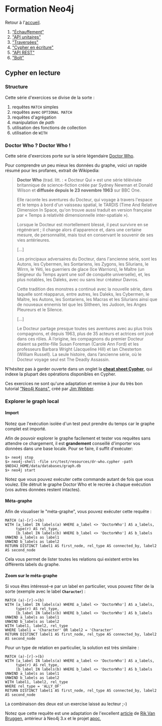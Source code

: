 ---
---
# Formation Neo4j

Retour à l'[accueil](..).

 1. ["Échauffement"](../basics/)
 1. ["API unitaires"](../core_api/)
 1. ["Traversées"](../traversal/)
 1. ["Cypher en écriture"](../cypher_writing/)
 1. ["API REST"](../rest/)
 1. ["Bolt"](../bolt/)
 
## Cypher en lecture

### Structure

Cette série d'exercices se divise de la sorte :

1. requêtes `MATCH` simples
1. requêtes avec `OPTIONAL MATCH`
1. requêtes d'agrégation
1. manipulation de *path*
1. utilisation des fonctions de collection
1. utilisation de `WITH`

### Doctor Who ? Doctor Who !

Cette série d'exercices porte sur la série légendaire
[Doctor Who](https://fr.wikipedia.org/wiki/Doctor_Who).

Pour comprendre un peu mieux les données du graphe, voici un rapide
résumé pour les profanes, extrait de Wikipedia:

> **Doctor Who** (trad. litt. : « Docteur Qui » est une série télévisée 
> britannique de science-fiction créée par Sydney Newman et Donald Wilson
> et **diffusée depuis le 23 novembre 1963** sur BBC One. 
> 
> Elle raconte les aventures du Docteur, qui voyage à travers l'espace 
> et le temps à bord d'un vaisseau spatial, le TARDIS (Time And Relative 
> Dimension In Space, qu'on trouve aussi traduit en version française par 
> « Temps à relativité dimensionnelle inter-spatiale »).
> 
> Lorsque le Docteur est mortellement blessé, il peut survivre en se régénérant ; 
> il change alors d'apparence et, dans une certaine mesure, de personnalité, mais 
> tout en conservant le souvenir de ses vies antérieures.
> 
> [...]
>
> Les principaux adversaires du Docteur, dans l'ancienne série, sont les
> Autons, les Cybermen, les Sontariens, les Zygons, les Silurians, le Wirrn,
> le Yéti, les guerriers de glace (Ice Warriors), le Maître (un Seigneur du 
> Temps ayant une soif de conquête universelle), et, les plus notables, 
> les Daleks, avec ou sans leur créateur Davros.
>
> Cette tradition des monstres a continué avec la nouvelle série, 
> dans laquelle sont réapparus, entre autres, les Daleks, les Cybermen, 
> le Maître, les Autons, les Sontariens, les Macras et les Silurians 
> ainsi que de nouveaux ennemis tel que les Slitheen, les Judoon, 
> les Anges Pleureurs et le Silence.
>
> [...]
> 
> Le Docteur partage presque toutes ses aventures avec au plus trois compagnons,
> et depuis 1963, plus de 35 acteurs et actrices ont joué dans ces rôles. 
> À l’origine, les compagnons du premier Docteur étaient sa petite-fille 
> Susan Foreman (Carole Ann Ford) et les professeurs Barbara Wright (Jacqueline Hill) et 
> Ian Chesterton (William Russell). La seule histoire, dans l’ancienne série, où le 
> Docteur voyage seul est The Deadly Assassin.

N'hésitez pas à garder ouverte dans un onglet la 
[**cheat sheet Cypher**](https://neo4j.com/docs/cypher-refcard/current/),
qui indexe la plupart des opérations disponibles en Cypher.

Ces exercices ne sont qu'une adaptation et remise à jour du 
très bon tutorial ["Neo4j Koans"](https://github.com/jimwebber/neo4j-tutorial), créé par 
[Jim Webber](https://twitter.com/jimwebber).


### Explorer le graph local

#### Import

Notez que l'exécution isolée d'un test peut prendre du temps car le 
graphe complet est importé.

Afin de pouvoir explorer le graphe facilement et tester vos requêtes 
sans attendre ce chargement, il est **grandement** conseillé d'importer vos 
données dans une base locale. Pour se faire, il suffit d'exécuter:

```shell
$> neo4j stop
$> neo4j-shell -file src/test/resources/dr-who.cypher -path $NEO4J_HOME/data/databases/graph.db
$> neo4j start
```

Notez que vous pouvez exécuter cette commande autant de fois que vous 
voulez. Elle détruit le graphe Doctor Who et le recrée à chaque 
exécution (vos autres données restent intactes).

#### Méta-graphe

Afin de visualiser le "méta-graphe", vous pouvez exécuter cette requête :
```
MATCH (a)-[r]->(b)  
WITH [a_label IN labels(a) WHERE a_label <> 'DoctorWho'] AS a_labels,
     type(r) AS rel_type,
     [b_label IN labels(b) WHERE b_label <> 'DoctorWho'] AS b_labels  
UNWIND a_labels as label1  
UNWIND b_labels as label2
RETURN DISTINCT label1 AS first_node, rel_type AS connected_by, label2 AS second_node
```

Cela vous permet de lister toutes les relations qui existent entre les
différents labels du graphe.

#### Zoom sur le méta-graphe

Si vous êtes intéressé-e par un label en particulier, vous pouvez filter de la sorte (exemple
avec le label **`Character`**) :

```
MATCH (a)-[r]->(b)  
WITH [a_label IN labels(a) WHERE a_label <> 'DoctorWho'] AS a_labels,
     type(r) AS rel_type,
     [b_label IN labels(b) WHERE b_label <> 'DoctorWho'] AS b_labels  
UNWIND a_labels as label1  
UNWIND b_labels as label2
WITH label1, label2, rel_type
WHERE label1 = 'Character' OR label2 = 'Character'
RETURN DISTINCT label1 AS first_node, rel_type AS connected_by, label2 AS second_node
```

Pour un type de relation en particulier, la solution est très similaire :

```
MATCH (a)-[r]->(b)  
WITH [a_label IN labels(a) WHERE a_label <> 'DoctorWho'] AS a_labels,
     type(r) AS rel_type,
     [b_label IN labels(b) WHERE b_label <> 'DoctorWho'] AS b_labels  
UNWIND a_labels as label1  
UNWIND b_labels as label2
WITH label1, label2, rel_type
WHERE rel_type = 'ALLY_OF'
RETURN DISTINCT label1 AS first_node, rel_type AS connected_by, label2 AS second_node
```

La combinaison des deux est un exercise laissé au lecteur ;-)

Notez que cette requête est une adaptation de l'excellent [article](http://blog.bruggen.com/2015/03/hidden-graphgems-meta-graph.html) 
de [Rik Van Bruggen](https://twitter.com/rvanbruggen), 
antérieur à Neo4j 3.x et le projet [apoc](https://github.com/neo4j-contrib/neo4j-apoc-procedures), 